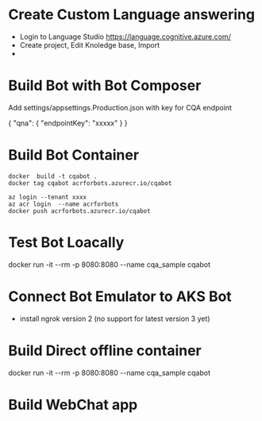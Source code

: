
# Create Custom Language answering 

- Login to Language Studio https://language.cognitive.azure.com/
- Create project, Edit Knoledge base, Import 
- 

# Build Bot with Bot Composer

Add settings/appsettings.Production.json with key for CQA endpoint

{
  "qna": {
    "endpointKey": "xxxxx"
  }
}

# Build Bot Container

```
docker  build -t cqabot .
docker tag cqabot acrforbots.azurecr.io/cqabot

az login --tenant xxxx
az acr login  --name acrforbots
docker push acrforbots.azurecr.io/cqabot
```

# Test Bot Loacally

docker run -it --rm -p 8080:8080 --name cqa_sample cqabot


# Connect Bot Emulator to AKS Bot 

- install ngrok version 2 (no support for latest version 3 yet)


# Build Direct offline container

docker run -it --rm -p 8080:8080 --name cqa_sample cqabot


# Build WebChat app